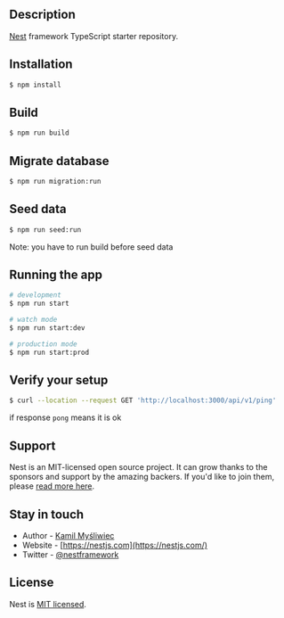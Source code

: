 ## Description

[Nest](https://github.com/nestjs/nest) framework TypeScript starter repository.

## Installation

```bash
$ npm install
```

## Build

```bash
$ npm run build
```
## Migrate database
```bash
$ npm run migration:run
```


## Seed data
```bash
$ npm run seed:run
```
Note: you have to run build before seed data
## Running the app

```bash
# development
$ npm run start

# watch mode
$ npm run start:dev

# production mode
$ npm run start:prod
```

## Verify your setup
```bash
$ curl --location --request GET 'http://localhost:3000/api/v1/ping'
```
if response `pong` means it is ok

## Support

Nest is an MIT-licensed open source project. It can grow thanks to the sponsors and support by the amazing backers. If you'd like to join them, please [read more here](https://docs.nestjs.com/support).

## Stay in touch

- Author - [Kamil Myśliwiec](https://kamilmysliwiec.com)
- Website - [https://nestjs.com](https://nestjs.com/)
- Twitter - [@nestframework](https://twitter.com/nestframework)

## License

Nest is [MIT licensed](LICENSE).


